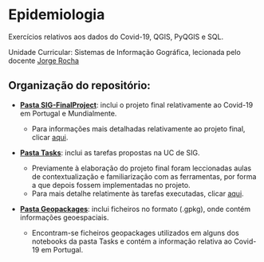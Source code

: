# Epidemiologia

Exercícios relativos aos dados do Covid-19, QGIS, PyQGIS e SQL.

Unidade Curricular: Sistemas de Informação Gográfica, lecionada pelo docente [Jorge Rocha](https://github.com/jgrocha)


## Organização do repositório:

 * [**Pasta SIG-FinalProject**](https://github.com/BM-a81824/Epidemiologia/tree/master/SIG-FinalProject): inclui o projeto final relativamente ao Covid-19 em Portugal e Mundialmente.
   * Para informações mais detalhadas relativamente ao projeto final, clicar [aqui](https://github.com/BM-a81824/Epidemiologia/blob/master/SIG-FinalProject/README.md).
 
 * [**Pasta Tasks**](https://github.com/BM-a81824/Epidemiologia/tree/master/Tasks): inclui as tarefas propostas na UC de SIG.
   * Previamente à elaboração do projeto final foram leccionadas aulas de contextualização e familiarização com as ferramentas, por forma a que depois fossem implementadas no projeto.
    * Para mais detalhe relatimente às tarefas executadas, clicar [aqui](https://github.com/BM-a81824/Epidemiologia/blob/master/Tasks/README.md).
 
* [**Pasta Geopackages**](https://github.com/BM-a81824/Epidemiologia/tree/master/Geopackages): inclui ficheiros no formato (.gpkg), onde contém informações geoespaciais.
  * Encontram-se ficheiros geopackages utilizados em alguns dos notebooks da pasta Tasks e contém a informação relativa ao Covid-19 em Portugal.
